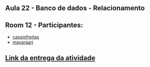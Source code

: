 ## Aula 22 - Banco de dados - Relacionamento

## Room 12 - Participantes:
- [cassiofreitas](https://github.com/cassiofreitas/)
- [mayaraarj](https://github.com/mayaraarj)

## [Link da entrega da atividade]()
